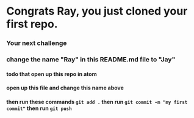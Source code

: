 # Congrats Ray, you just cloned your first repo.

### Your next challenge

### change the name "Ray" in this README.md file to "Jay"

#### todo that open up this repo in atom

#### open up this file and change this name above

#### then run these commands `git add .` then run `git commit -m "my first commit"` then run `git push`

